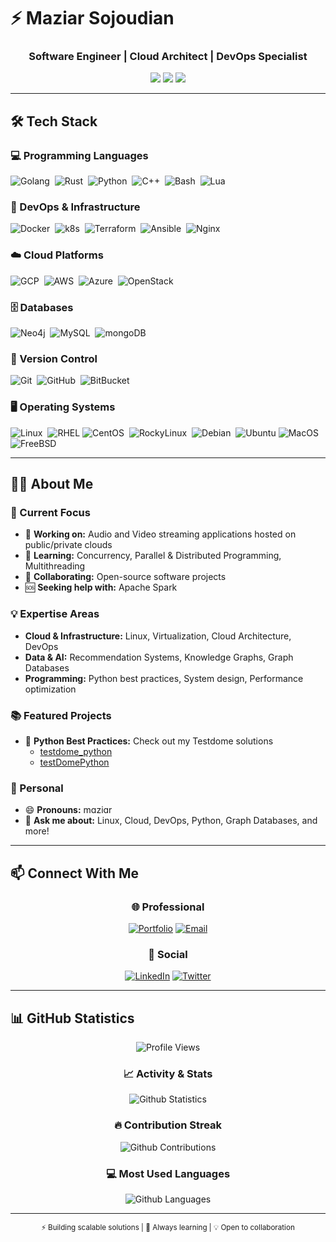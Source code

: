 # ⚡️ Maziar Sojoudian
<h3 align="center">Software Engineer | Cloud Architect | DevOps Specialist</h3>

<p align="center">
  <a href="https://maziar.work/"><img src="https://img.shields.io/badge/Portfolio-maziar.work-blue?style=flat-square&logo=google-chrome"></a>
  <a href="https://linkedin.com/in/sojoudian"><img src="https://img.shields.io/badge/LinkedIn-sojoudian-0077B5?style=flat-square&logo=linkedin"></a>
  <a href="https://twitter.com/sojodyan"><img src="https://img.shields.io/badge/Twitter-@sojodyan-1DA1F2?style=flat-square&logo=twitter"></a>
</p>

---

## 🛠️ Tech Stack

### 💻 Programming Languages
![Golang](https://img.shields.io/badge/-Golang%20%E2%9D%A4%EF%B8%8F-05122A?style=flat&logo=go&logoColor=Blue)&nbsp;
![Rust](https://img.shields.io/badge/-Rust%20%EF%B8%8F-05122A?style=flat&logo=Rust&logoColor=red)&nbsp;
![Python](https://img.shields.io/badge/-Python%20%EF%B8%8F-05122A?style=flat&logo=Python&logoColor=yellow)&nbsp;
![C++](https://img.shields.io/badge/-C++-05122A?style=flat&logo=cplusplus&logoColor=lightgreen)&nbsp;
![Bash](https://img.shields.io/badge/-Bash%20%EF%B8%8F-05122A?style=flat&logo=gnu-bash&logoColor=green)&nbsp;
![Lua](https://img.shields.io/badge/-Lua-05122A?style=flat&logo=Lua&logoColor=white)&nbsp;

### 🐳 DevOps & Infrastructure
![Docker](https://img.shields.io/badge/-Docker-05122A?style=flat&logo=docker)&nbsp;
![k8s](https://img.shields.io/badge/-Kubernetes-05122A?style=flat&logo=Kubernetes)&nbsp;
![Terraform](https://img.shields.io/badge/-Terraform-05122A?style=flat&logo=Terraform&logoColor=DAB1DA)&nbsp;
![Ansible](https://img.shields.io/badge/-Ansible-05122A?style=flat&logo=Ansible&logoColor=FF0000)&nbsp;
![Nginx](https://img.shields.io/badge/Nginx-05122A?style=flat-square&logo=nginx&logoColor=green)&nbsp;

### ☁️ Cloud Platforms
![GCP](https://img.shields.io/badge/-GoogleCloud-05122A?style=flat&logo=GoogleCloud)&nbsp;
![AWS](https://img.shields.io/badge/-AWS-05122A?style=flat&logo=Amazon)&nbsp;
![Azure](https://img.shields.io/badge/-Azure-05122A?style=flat&logo=MicrosoftAzure&logoColor=blue)&nbsp;
![OpenStack](https://img.shields.io/badge/-OpenStack-05122A?style=flat&logo=OpenStack&logoColor=red)&nbsp;

### 🗄️ Databases
![Neo4j](https://img.shields.io/badge/-Neo4j-05122A?style=flat&logo=neo4j&logoColor=ADD8E6)&nbsp;
![MySQL](https://img.shields.io/badge/-MySQL-05122A?style=flat&logo=MySQL&logoColor=ADD8E6)&nbsp;
![mongoDB](https://img.shields.io/badge/-mongoDB-05122A?style=flat&logo=mongoDB&logoColor)&nbsp;

### 🔧 Version Control
![Git](https://img.shields.io/badge/-Git-05122A?style=flat&logo=git)&nbsp;
![GitHub](https://img.shields.io/badge/-GitHub-05122A?style=flat&logo=github)&nbsp;
![BitBucket](https://img.shields.io/badge/-BitBucket-05122A?style=flat&logo=bitbucket)&nbsp;

### 🖥️ Operating Systems
![Linux](https://img.shields.io/badge/-Linux-05122A?style=flat&logo=linux)&nbsp;
![RHEL](https://img.shields.io/badge/RHEL-05122A?style=flat&logo=redhat&logoColor=FF0000)
![CentOS](https://img.shields.io/badge/CentOS-05122A?style=flat&logo=centos&logoColor=white)&nbsp;
![RockyLinux](https://img.shields.io/badge/-RockyLinux-05122A?style=flat&logo=rockylinux)&nbsp;
![Debian](https://img.shields.io/badge/-Debian-05122A?style=flat&logo=Debian&logoColor=a80030)&nbsp;
![Ubuntu](https://img.shields.io/badge/Ubuntu-05122A?style=flat&logo=ubuntu&logoColor=Orange)
![MacOS](https://img.shields.io/badge/-MacOS-05122A?style=flat&logo=apple&logoColor=white)&nbsp;
![FreeBSD](https://img.shields.io/badge/-FreeBSD-05122A?style=flat&logo=FreeBSD&logoColor=red)&nbsp;

---

## 👨‍💻 About Me

### 🚀 Current Focus
- 🔭 **Working on:** Audio and Video streaming applications hosted on public/private clouds
- 🌱 **Learning:** Concurrency, Parallel & Distributed Programming, Multithreading
- 🤝 **Collaborating:** Open-source software projects
- 🆘 **Seeking help with:** Apache Spark

### 💡 Expertise Areas
- **Cloud & Infrastructure:** Linux, Virtualization, Cloud Architecture, DevOps
- **Data & AI:** Recommendation Systems, Knowledge Graphs, Graph Databases
- **Programming:** Python best practices, System design, Performance optimization

### 📚 Featured Projects
- 🐍 **Python Best Practices:** Check out my Testdome solutions
  - [testdome_python](https://github.com/sojoudian/testdome_python)
  - [testDomePython](https://github.com/sojoudian/testDomePython)

### 📝 Personal
- 😄 **Pronouns:** mɑziɑr
- 💬 **Ask me about:** Linux, Cloud, DevOps, Python, Graph Databases, and more!

---

## 📫 Connect With Me

<div align="center">

### 🌐 Professional
[![Portfolio](https://img.shields.io/badge/Portfolio-maziar.work-025a5f?style=for-the-badge&logo=google-chrome&logoColor=white)](https://maziar.work/)
[![Email](https://img.shields.io/badge/Consulting-maziar.email-025a5f?style=for-the-badge&logo=gmail&logoColor=white)](https://maziar.email)

### 💼 Social
[![LinkedIn](https://img.shields.io/badge/LinkedIn-sojoudian-0077B5?style=for-the-badge&logo=linkedin&logoColor=white)](https://www.linkedin.com/in/sojoudian)
[![Twitter](https://img.shields.io/badge/Twitter-@sojodyan-1DA1F2?style=for-the-badge&logo=twitter&logoColor=white)](https://twitter.com/sojodyan)

</div>

---

## 📊 GitHub Statistics

<div align="center">
  
  ![Profile Views](https://estruyf-github.azurewebsites.net/api/VisitorHit?user=sojoudian&repo=sojoudian&countColorcountColor)
  
  ### 📈 Activity & Stats
  ![Github Statistics](https://github-readme-stats.vercel.app/api/?username=sojoudian&count_private=true&show_icons=true&theme=tokyonight)
  
  ### 🔥 Contribution Streak
  ![Github Contributions](https://github-readme-streak-stats.herokuapp.com/?user=sojoudian&hide_border=true&theme=tokyonight)
  
  ### 💻 Most Used Languages
  ![Github Languages](https://github-readme-stats.vercel.app/api/top-langs/?username=sojoudian&layout=compact&count_private=true&theme=tokyonight)

</div>



---

<div align="center">
  <sub>⚡ Building scalable solutions | 🚀 Always learning | 💡 Open to collaboration</sub>
</div>
